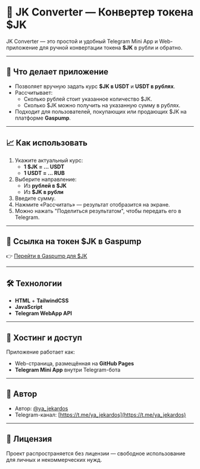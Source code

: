 # 💱 JK Converter — Конвертер токена $JK

JK Converter — это простой и удобный Telegram Mini App и Web-приложение для ручной конвертации токена **$JK** в рубли и обратно.

---

## 🔧 Что делает приложение

- Позволяет вручную задать курс **$JK в USDT** и **USDT в рублях**.
- Рассчитывает:
  - Сколько рублей стоит указанное количество $JK.
  - Сколько $JK можно получить на указанную сумму в рублях.
- Подходит для пользователей, покупающих или продающих $JK на платформе **Gaspump**.

---

## 📈 Как использовать

1. Укажите актуальный курс:
   - **1 $JK = ... USDT**
   - **1 USDT = ... RUB**
2. Выберите направление:
   - Из **рублей в $JK**
   - Из **$JK в рубли**
3. Введите сумму.
4. Нажмите «Рассчитать» — результат отобразится на экране.
5. Можно нажать "Поделиться результатом", чтобы передать его в Telegram.

---

## 🔗 Ссылка на токен $JK в Gaspump

👉 [Перейти в Gaspump для $JK](https://t.me/gasPump_bot/app?startapp=eyJyZWZfdXNlcl9pZCI6NjQ4ODA0NTUxLCJ0b2tlbl9hZGRyZXNzIjoiRVFDa3RheERfcmFNUDZJQVJ6TVVMMlhZLTJob2U5TjU5eGwxMUw2RDhVT2txQkk3In0)

---

## 🛠️ Технологии

- **HTML** + **TailwindCSS**
- **JavaScript**
- **Telegram WebApp API**

---

## 📡 Хостинг и доступ

Приложение работает как:
- Web-страница, размещённая на **GitHub Pages**
- **Telegram Mini App** внутри Telegram-бота

---

## 👤 Автор

- Автор: [@ya_jekardos](https://t.me/ya_jekardos)
- Telegram-канал: [https://t.me/ya_jekardos](https://t.me/ya_jekardos)

---

## 📝 Лицензия

Проект распространяется без лицензии — свободное использование для личных и некоммерческих нужд.
